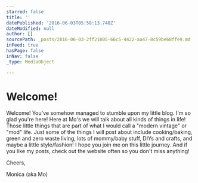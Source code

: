 ```yaml
---
starred: false
title: ''
datePublished: '2016-06-03T05:58:13.748Z'
dateModified: null
author: []
sourcePath: _posts/2016-06-03-2ff21805-66c5-4422-aa47-8c59be68ffe9.md
inFeed: true
hasPage: false
inNav: false
_type: MediaObject

---
```

# Welcome!

Welcome! You've somehow managed to stumble upon my little blog. I'm so glad you're here! Here at Mo's we will talk about all kinds of things in life! Those little things that are part of what I would call a "modern vintage" or "mod" life. Just some of the things I will post about include cooking/baking, green and zero waste living, lots of mommy/baby stuff, DIYs and crafts, and maybe a little style/fashion! I hope you join me on this little journey. And if you like my posts, check out the website often so you don't miss anything! 

Cheers,

Monica (aka Mo)